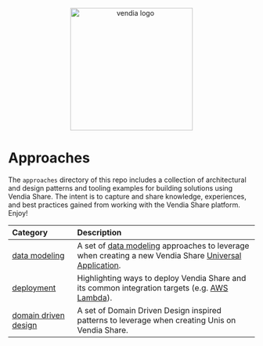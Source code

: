 <p align="center">
  <a href="https://vendia.net/">
    <img src="https://www.vendia.net/images/logo/black.svg" alt="vendia logo" width="250px">
  </a>
</p>

# Approaches
The `approaches` directory of this repo includes a collection of architectural and design patterns and tooling examples for building solutions using Vendia Share.  The intent is to capture and share knowledge, experiences, and best practices gained from working with the Vendia Share platform.  Enjoy!

| Category | Description |
|:---------|:---------|
| [data modeling](data-modeling/README.md) | A set of [data modeling](https://www.vendia.net/docs/share/data-modeling) approaches to leverage when creating a new Vendia Share [Universal Application](https://www.vendia.net/docs/share/uni-creation). |
| [deployment](deployment/README.md) | Highlighting ways to deploy Vendia Share and its common integration targets (e.g. [AWS Lambda](https://aws.amazon.com/lambda/)). |
| [domain driven design](domain-driven-design/README.md) | A set of Domain Driven Design inspired patterns to leverage when creating Unis on Vendia Share. |


